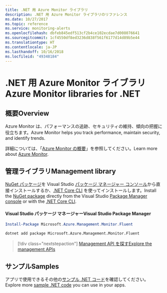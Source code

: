 ```yaml
---
title: .NET 用 Azure Monitor ライブラリ
description: .NET 用 Azure Monitor ライブラリのリファレンス
ms.date: 10/27/2017
ms.topic: reference
ms.service: monitoring-alerts
ms.openlocfilehash: dbfeb845edf513cf2b4ce102ecdae7d008076641
ms.sourcegitcommit: 1cf4550df8ed3236d838f561f6177d14d89b5e44
ms.translationtype: HT
ms.contentlocale: ja-JP
ms.lasthandoff: 10/16/2018
ms.locfileid: "49348184"
---
```

# <a name="azure-monitor-libraries-for-net"></a><span data-ttu-id="afe8f-103">.NET 用 Azure Monitor ライブラリ</span><span class="sxs-lookup"><span data-stu-id="afe8f-103">Azure Monitor libraries for .NET</span></span>

## <a name="overview"></a><span data-ttu-id="afe8f-104">概要</span><span class="sxs-lookup"><span data-stu-id="afe8f-104">Overview</span></span>

<span data-ttu-id="afe8f-105">Azure Monitor は、パフォーマンスの追跡、セキュリティの維持、傾向の把握に役立ちます。</span><span class="sxs-lookup"><span data-stu-id="afe8f-105">Azure Monitor helps you track performance, maintain security, and identify trends.</span></span>

<span data-ttu-id="afe8f-106">詳細については、「[Azure Monitor の概要](/azure/monitoring-and-diagnostics/)」を参照してください。</span><span class="sxs-lookup"><span data-stu-id="afe8f-106">Learn more about [Azure Monitor](/azure/monitoring-and-diagnostics/).</span></span>   

## <a name="management-library"></a><span data-ttu-id="afe8f-107">管理ライブラリ</span><span class="sxs-lookup"><span data-stu-id="afe8f-107">Management library</span></span>

<span data-ttu-id="afe8f-108">[NuGet パッケージ](https://www.nuget.org/packages/Microsoft.Azure.Management.Monitor.Fluent)を Visual Studio [パッケージ マネージャー コンソール][PackageManager]から直接インストールするか、[.NET Core CLI][DotNetCLI] を使ってインストールします。</span><span class="sxs-lookup"><span data-stu-id="afe8f-108">Install the [NuGet package](https://www.nuget.org/packages/Microsoft.Azure.Management.Monitor.Fluent) directly from the Visual Studio [Package Manager console][PackageManager] or with the [.NET Core CLI][DotNetCLI].</span></span>

#### <a name="visual-studio-package-manager"></a><span data-ttu-id="afe8f-109">Visual Studio パッケージ マネージャー</span><span class="sxs-lookup"><span data-stu-id="afe8f-109">Visual Studio Package Manager</span></span>

```powershell
Install-Package Microsoft.Azure.Management.Monitor.Fluent
```

```bash
dotnet add package Microsoft.Azure.Management.Monitor.Fluent
```

> [!div class="nextstepaction"]
> [<span data-ttu-id="afe8f-110">Management API を探す</span><span class="sxs-lookup"><span data-stu-id="afe8f-110">Explore the management APIs</span></span>](/dotnet/api/overview/azure/monitor/management)

## <a name="samples"></a><span data-ttu-id="afe8f-111">サンプル</span><span class="sxs-lookup"><span data-stu-id="afe8f-111">Samples</span></span>

<span data-ttu-id="afe8f-112">アプリで使用できるその他の[サンプル .NET コード](https://azure.microsoft.com/resources/samples/?platform=dotnet)を確認してください。</span><span class="sxs-lookup"><span data-stu-id="afe8f-112">Explore more [sample .NET code](https://azure.microsoft.com/resources/samples/?platform=dotnet) you can use in your apps.</span></span>

[PackageManager]: https://docs.microsoft.com/nuget/tools/package-manager-console
[DotNetCLI]: https://docs.microsoft.com/dotnet/core/tools/dotnet-add-package